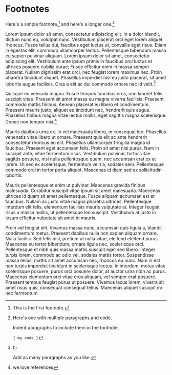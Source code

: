 # Footnotes

Here's a simple footnote,[^1] and here's a longer one.[^bignote]

Lorem ipsum dolor sit amet, consectetur adipiscing elit. In a dolor blandit, dictum nunc eu, volutpat nunc. Vestibulum placerat orci eget lorem aliquet rhoncus. Fusce tellus dui, faucibus eget luctus ut, convallis eget risus. Etiam in egestas elit, commodo ullamcorper lectus. Pellentesque bibendum massa eu sapien pulvinar aliquam. Lorem ipsum dolor sit amet, consectetur adipiscing elit. Vestibulum ante ipsum primis in faucibus orci luctus et ultrices posuere cubilia curae; Fusce efficitur enim in massa semper placerat. Nullam dignissim erat orci, nec feugiat lorem maximus nec. Proin pharetra tincidunt aliquet. Phasellus imperdiet nisl eu justo placerat, sit amet lobortis augue facilisis. Cras a elit ac dui commodo ornare nec id velit.[^3]

Quisque eu vehicula magna. Fusce tempus faucibus eros, non laoreet felis suscipit vitae. Praesent sit amet massa eu magna viverra facilisis. Praesent commodo mattis finibus. Aenean placerat eu libero et condimentum. Praesent mauris justo, aliquet eu tincidunt nec, hendrerit quis augue. Phasellus finibus magna vitae lectus mollis, eget sagittis magna scelerisque. Donec non tempor nisi.[^4]

Mauris dapibus urna ex. In vel malesuada libero, in consequat leo. Phasellus venenatis vitae libero ut ornare. Praesent quis elit ac ante hendrerit consectetur rhoncus eu elit. Phasellus ullamcorper fringilla magna id faucibus. Praesent eget accumsan felis. Proin sit amet nisi purus. Nam in suscipit ante, vitae fermentum risus. Vestibulum pulvinar, tortor vitae sagittis posuere, nisi nulla pellentesque quam, nec accumsan erat ex at lorem. Ut sed ex scelerisque, fermentum velit a, sodales sem. Pellentesque commodo orci in tortor porta aliquet. Maecenas id diam sed ex sollicitudin lobortis.

Mauris pellentesque et enim ut pulvinar. Maecenas gravida finibus malesuada. Curabitur suscipit vitae ipsum sit amet malesuada. Maecenas ultrices id quam sit amet pellentesque. Fusce aliquam accumsan est et faucibus. Nullam ac justo vitae magna pharetra ultrices. Pellentesque interdum elit felis, elementum facilisis mauris vulputate at. Integer feugiat risus a massa mollis, ut pellentesque leo suscipit. Vestibulum at justo in ipsum efficitur vulputate sit amet id mauris.

Proin vel feugiat elit. Vivamus massa nunc, accumsan quis ligula a, blandit condimentum metus. Praesent dapibus nulla non sapien aliquam ornare. Nulla facilisi. Sed felis nisl, pretium ut nulla vitae, eleifend eleifend purus. Maecenas eu tortor bibendum, ornare ligula nec, scelerisque orci. Pellentesque et nibh quis massa mattis suscipit eget sed libero. Integer turpis lorem, commodo ac odio vel, sodales mattis tortor. Suspendisse massa tellus, mattis sit amet accumsan nec, rhoncus eu nunc. Nam in est non turpis imperdiet tincidunt in scelerisque lectus. In interdum, metus vitae scelerisque posuere, purus orci posuere dolor, at auctor urna nibh ac purus. Maecenas elementum orci vitae eros aliquam, vel semper erat posuere. Praesent tempus feugiat purus ut posuere. Vivamus lacus lorem, viverra sit amet risus quis, consequat consequat tellus. Maecenas aliquet suscipit mi nec fermentum.

[^1]: This is the first footnote.

[^bignote]: Here's one with multiple paragraphs and code.

    Indent paragraphs to include them in the footnote.

    `{ my code }`
    
 [^3]: hi

    Add as many paragraphs as you like.
[^4]: we love references
